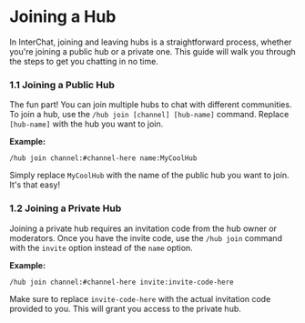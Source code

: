 # Joining a Hub

In InterChat, joining and leaving hubs is a straightforward process, whether you're joining a public hub or a private one. This guide will walk you through the steps to get you chatting in no time.

### 1.1 Joining a Public Hub

The fun part! You can join multiple hubs to chat with different communities. To join a hub, use the `/hub join [channel] [hub-name]` command. Replace `[hub-name]` with the hub you want to join.


**Example:**

```
/hub join channel:#channel-here name:MyCoolHub
```

Simply replace `MyCoolHub` with the name of the public hub you want to join. It's that easy!

### 1.2 Joining a Private Hub

Joining a private hub requires an invitation code from the hub owner or moderators. Once you have the invite code, use the `/hub join` command with the `invite` option instead of the `name` option.

**Example:**

```
/hub join channel:#channel-here invite:invite-code-here
```

Make sure to replace `invite-code-here` with the actual invitation code provided to you. This will grant you access to the private hub.
